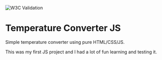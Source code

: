 ![W3C Validation](https://img.shields.io/w3c-validation/html?targetUrl=https%3A%2F%2Fednanf.github.io%2FJS-Temperature-Converter%2F)

# Temperature Converter JS

Simple temperature converter using pure HTML/CSS/JS.

This was my first JS project and I had a lot of fun learning and testing it.